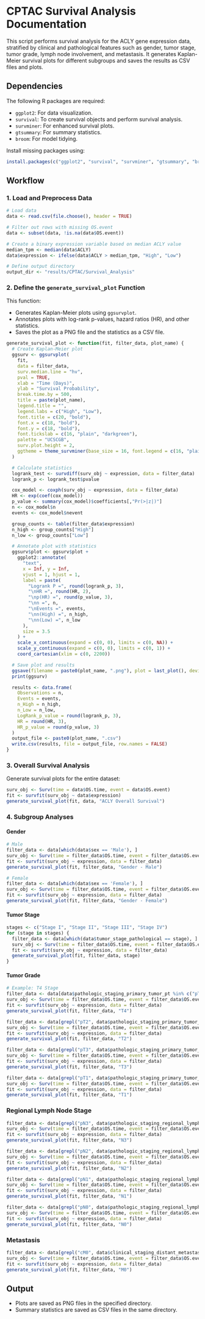 # CPTAC Survival Analysis Documentation

This script performs survival analysis for the ACLY gene expression data, stratified by clinical and pathological features such as gender, tumor stage, tumor grade, lymph node involvement, and metastasis. It generates Kaplan-Meier survival plots for different subgroups and saves the results as CSV files and plots.

## Dependencies

The following R packages are required:

- `ggplot2`: For data visualization.
- `survival`: To create survival objects and perform survival analysis.
- `survminer`: For enhanced survival plots.
- `gtsummary`: For summary statistics.
- `broom`: For model tidying.

Install missing packages using:
```r
install.packages(c("ggplot2", "survival", "survminer", "gtsummary", "broom"))
```

## Workflow

### 1. Load and Preprocess Data

```r
# Load data
data <- read.csv(file.choose(), header = TRUE)

# Filter out rows with missing OS.event
data <- subset(data, !is.na(data$OS.event))

# Create a binary expression variable based on median ACLY value
median_tpm <- median(data$ACLY)
data$expression <- ifelse(data$ACLY > median_tpm, "High", "Low")

# Define output directory
output_dir <- "results/CPTAC/Survival_Analysis"
```

### 2. Define the `generate_survival_plot` Function

This function:

- Generates Kaplan-Meier plots using `ggsurvplot`.
- Annotates plots with log-rank p-values, hazard ratios (HR), and other statistics.
- Saves the plot as a PNG file and the statistics as a CSV file.

```r
generate_survival_plot <- function(fit, filter_data, plot_name) {
  # Create Kaplan-Meier plot
  ggsurv <- ggsurvplot(
    fit,
    data = filter_data,
    surv.median.line = "hv",
    pval = TRUE,
    xlab = "Time (Days)",
    ylab = "Survival Probability",
    break.time.by = 500,
    title = paste(plot_name),
    legend.title = "",
    legend.labs = c("High", "Low"),
    font.title = c(20, "bold"),
    font.x = c(18, "bold"),
    font.y = c(18, "bold"),
    font.tickslab = c(16, "plain", "darkgreen"),
    palette = "UCSCGB",
    surv.plot.height = 2,
    ggtheme = theme_survminer(base_size = 16, font.legend = c(16, "plain", "black"))
  )

  # Calculate statistics
  logrank_test <- survdiff(surv_obj ~ expression, data = filter_data)
  logrank_p <- logrank_test$pvalue

  cox_model <- coxph(surv_obj ~ expression, data = filter_data)
  HR <- exp(coef(cox_model))
  p_value <- summary(cox_model)$coefficients[,"Pr(>|z|)"]
  n <- cox_model$n
  events <- cox_model$nevent

  group_counts <- table(filter_data$expression)
  n_high <- group_counts["High"]
  n_low <- group_counts["Low"]

  # Annotate plot with statistics
  ggsurv$plot <- ggsurv$plot +
    ggplot2::annotate(
      "text",
      x = Inf, y = Inf,
      vjust = 1, hjust = 1,
      label = paste(
        "Logrank P =", round(logrank_p, 3),
        "\nHR =", round(HR, 2), 
        "\np(HR) =", round(p_value, 3), 
        "\nn =", n, 
        "\nEvents =", events,
        "\nn(High) =", n_high, 
        "\nn(Low) =", n_low
      ),
      size = 3.5
    ) + 
    scale_x_continuous(expand = c(0, 0), limits = c(0, NA)) +
    scale_y_continuous(expand = c(0, 0), limits = c(0, 1)) +
    coord_cartesian(xlim = c(0, 2200))

  # Save plot and results
  ggsave(filename = paste0(plot_name, ".png"), plot = last_plot(), device = "png")
  print(ggsurv)

  results <- data.frame(
    Observations = n,
    Events = events,
    n_High = n_high,
    n_Low = n_low,
    LogRank_p_value = round(logrank_p, 3),
    HR = round(HR, 3),
    HR_p_value = round(p_value, 3)
  )
  output_file <- paste0(plot_name, ".csv")
  write.csv(results, file = output_file, row.names = FALSE)
}
```

### 3. Overall Survival Analysis

Generate survival plots for the entire dataset:
```r
surv_obj <- Surv(time = data$OS.time, event = data$OS.event)
fit <- survfit(surv_obj ~ data$expression)
generate_survival_plot(fit, data, "ACLY Overall Survival")
```

### 4. Subgroup Analyses

#### Gender
```r
# Male
filter_data <- data[which(data$sex == 'Male'), ]
surv_obj <- Surv(time = filter_data$OS.time, event = filter_data$OS.event)
fit <- survfit(surv_obj ~ expression, data = filter_data)
generate_survival_plot(fit, filter_data, "Gender - Male")

# Female
filter_data <- data[which(data$sex == 'Female'), ]
surv_obj <- Surv(time = filter_data$OS.time, event = filter_data$OS.event)
fit <- survfit(surv_obj ~ expression, data = filter_data)
generate_survival_plot(fit, filter_data, "Gender - Female")
```

#### Tumor Stage
```r
stages <- c("Stage I", "Stage II", "Stage III", "Stage IV")
for (stage in stages) {
  filter_data <- data[which(data$tumor_stage_pathological == stage), ]
  surv_obj <- Surv(time = filter_data$OS.time, event = filter_data$OS.event)
  fit <- survfit(surv_obj ~ expression, data = filter_data)
  generate_survival_plot(fit, filter_data, stage)
}
```

#### Tumor Grade
```r
# Example: T4 Stage
filter_data <- data[data$pathologic_staging_primary_tumor_pt %in% c("pT4", "pT4a", "pTIVA"), ]
surv_obj <- Surv(time = filter_data$OS.time, event = filter_data$OS.event)
fit <- survfit(surv_obj ~ expression, data = filter_data)
generate_survival_plot(fit, filter_data, "T4")

filter_data <- data[grepl("pT2", data$pathologic_staging_primary_tumor_pt), ]
surv_obj <- Surv(time = filter_data$OS.time, event = filter_data$OS.event )
fit <- survfit(surv_obj ~ expression, data = filter_data)
generate_survival_plot(fit, filter_data, "T2")

filter_data <- data[grepl("pT3", data$pathologic_staging_primary_tumor_pt), ]
surv_obj <- Surv(time = filter_data$OS.time, event = filter_data$OS.event )
fit <- survfit(surv_obj ~ expression, data = filter_data)
generate_survival_plot(fit, filter_data, "T3")

filter_data <- data[grepl("pT1", data$pathologic_staging_primary_tumor_pt), ]
surv_obj <- Surv(time = filter_data$OS.time, event = filter_data$OS.event )
fit <- survfit(surv_obj ~ expression, data = filter_data)
generate_survival_plot(fit, filter_data, "T1")
```
### Regional Lymph Node Stage
```r
filter_data <- data[grepl("pN3", data$pathologic_staging_regional_lymph_nodes_pn), ]
surv_obj <- Surv(time = filter_data$OS.time, event = filter_data$OS.event )
fit <- survfit(surv_obj ~ expression, data = filter_data)
generate_survival_plot(fit, filter_data, "N3")

filter_data <- data[grepl("pN2", data$pathologic_staging_regional_lymph_nodes_pn), ]
surv_obj <- Surv(time = filter_data$OS.time, event = filter_data$OS.event )
fit <- survfit(surv_obj ~ expression, data = filter_data)
generate_survival_plot(fit, filter_data, "N2")

filter_data <- data[grepl("pN1", data$pathologic_staging_regional_lymph_nodes_pn), ]
surv_obj <- Surv(time = filter_data$OS.time, event = filter_data$OS.event )
fit <- survfit(surv_obj ~ expression, data = filter_data)
generate_survival_plot(fit, filter_data, "N1")

filter_data <- data[grepl("pN0", data$pathologic_staging_regional_lymph_nodes_pn), ]
surv_obj <- Surv(time = filter_data$OS.time, event = filter_data$OS.event )
fit <- survfit(surv_obj ~ expression, data = filter_data)
generate_survival_plot(fit, filter_data, "N0")
```
### Metastasis
```r
filter_data <- data[grepl("cM0", data$clinical_staging_distant_metastasis_cm), ]
surv_obj <- Surv(time = filter_data$OS.time, event = filter_data$OS.event )
fit <- survfit(surv_obj ~ expression, data = filter_data)
generate_survival_plot(fit, filter_data, "M0")
```

## Output

- Plots are saved as PNG files in the specified directory.
- Summary statistics are saved as CSV files in the same directory.
